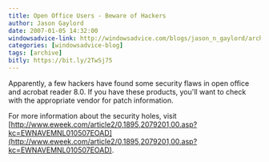 ```yaml
---
title: Open Office Users - Beware of Hackers
author: Jason Gaylord
date: 2007-01-05 14:32:00
windowsadvice-link: http://windowsadvice.com/blogs/jason_n_gaylord/archive/2007/01/05/Open-Office-Users-_2D00_-Beware-of-Hackers.aspx
categories: [windowsadvice-blog]
tags: [archive]
bitly: https://bit.ly/2TwSj75
---
```


Apparently, a few hackers have found some security flaws in open office and acrobat reader 8.0. If you have these products, you'll want to check with the appropriate vendor for patch information.

For more information about the security holes, visit [http://www.eweek.com/article2/0,1895,2079201,00.asp?kc=EWNAVEMNL010507EOAD](http://www.eweek.com/article2/0,1895,2079201,00.asp?kc=EWNAVEMNL010507EOAD).